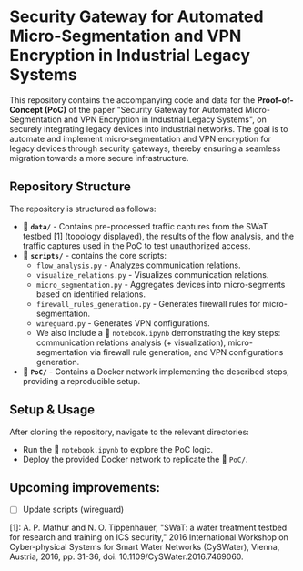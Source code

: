 # Security Gateway for Automated Micro-Segmentation and VPN Encryption in Industrial Legacy Systems 

This repository contains the accompanying code and data for the **Proof-of-Concept (PoC)** of the paper "Security Gateway for Automated Micro-Segmentation and VPN Encryption in Industrial Legacy Systems", on securely integrating legacy devices into industrial networks. The goal is to automate and implement micro-segmentation and VPN encryption for legacy devices through security gateways, thereby ensuring a seamless migration towards a more secure infrastructure. 

## Repository Structure
The repository is structured as follows:

- 📁 **`data/`** - Contains pre-processed traffic captures from the SWaT testbed [1] (topology displayed), the results of the flow analysis, and the traffic captures used in the PoC to test unauthorized access.
- 📁 **`scripts/`** - contains the core scripts:
  - `flow_analysis.py` - Analyzes communication relations.
  - `visualize_relations.py` - Visualizes communication relations.
  - `micro_segmentation.py` - Aggregates devices into micro-segments based on identified relations.
  - `firewall_rules_generation.py` - Generates firewall rules for micro-segmentation.
  - `wireguard.py` - Generates VPN configurations.
  - We also include a 📓 `notebook.ipynb` demonstrating the key steps: communication relations analysis (+ visualization), micro-segmentation via firewall rule generation, and VPN configurations generation.
- 📁 **`PoC/`** - Contains a Docker network implementing the described steps, providing a reproducible setup.


## Setup & Usage
After cloning the repository, navigate to the relevant directories:

- Run the 📓 `notebook.ipynb` to explore the PoC logic.
- Deploy the provided Docker network to replicate the 📁 `PoC/`.


## Upcoming improvements:
- [ ] Update scripts (wireguard)


[1]: A. P. Mathur and N. O. Tippenhauer, "SWaT: a water treatment testbed for research and training on ICS security," 2016 International Workshop on Cyber-physical Systems for Smart Water Networks (CySWater), Vienna, Austria, 2016, pp. 31-36, doi: 10.1109/CySWater.2016.7469060.
